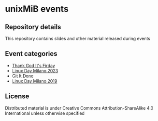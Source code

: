# unixMiB events

## Repository details

This repository contains slides and other material released during events

## Event categories

- [Thank God It's Firday](Thank%20God%20Its%20Friday)
- [Linux Day Milano 2023](Linux%20Day%20Milano%202019)
- [Git It Done](https://git-it-done.unixmib.org/1)
- [Linux Day Milano 2019](Linux%20Day%20Milano%202019)

## License

Distributed material is under Creative Commons Attribution-ShareAlike 4.0 International unless otherwise specified
